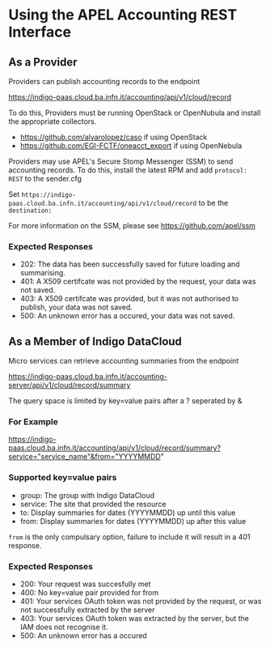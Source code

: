# Using the APEL Accounting REST Interface

## As a Provider

Providers can publish accounting records to the endpoint

https://indigo-paas.cloud.ba.infn.it/accounting/api/v1/cloud/record

To do this, Providers must be running OpenStack or OpenNubula and install the appropriate collectors.

* https://github.com/alvarolopez/caso if using OpenStack
* https://github.com/EGI-FCTF/oneacct_export if using OpenNebula

Providers may use APEL's Secure Stomp Messenger (SSM) to send accounting records. To do this, install the latest RPM and add `protocol: REST` to the sender.cfg

Set `https://indigo-paas.cloud.ba.infn.it/accounting/api/v1/cloud/record` to be the `destination:`

For more information on the SSM, please see https://github.com/apel/ssm



### Expected Responses
* 202: The data has been successfully saved for future loading and summarising.
* 401: A X509 certifcate was not provided by the request, your data was not saved.
* 403: A X509 certifcate was provided, but it was not authorised to publish, your data was not saved.
* 500: An unknown error has a occured, your data was not saved.

## As a Member of Indigo DataCloud

Micro services can retrieve accounting summaries from the endpoint

https://indigo-paas.cloud.ba.infn.it/accounting-server/api/v1/cloud/record/summary

The query space is limited by key=value pairs after a ? seperated by &

### For Example

https://indigo-paas.cloud.ba.infn.it/accounting/api/v1/cloud/record/summary?service="service_name"&from="YYYYMMDD"

### Supported key=value pairs

* group: The group with Indigo DataCloud
* service: The site that provided the resource
* to: Display summaries for dates (YYYYMMDD) up until this value
* from: Display summaries for dates (YYYYMMDD) up after this value

`from` is the only compulsary option, failure to include it will result in a 401 response.

### Expected Responses
* 200: Your request was succesfully met
* 400: No key=value pair provided for from
* 401: Your services OAuth token was not provided by the request, or was not successfully extracted by the server
* 403: Your services OAuth token was extracted by the server, but the IAM does not recognise it. 
* 500: An unknown error has a occured
